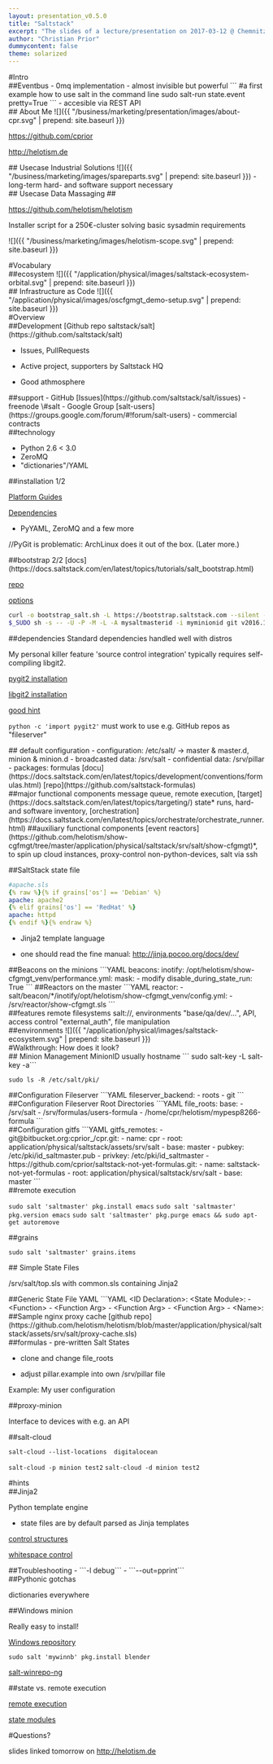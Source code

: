 ```yaml
---
layout: presentation_v0.5.0
title: "Saltstack"
excerpt: "The slides of a lecture/presentation on 2017-03-12 @ Chemnitzer Linux Tage"
author: "Christian Prior"
dummycontent: false
theme: solarized
---
```


<!-- preface                                   -->
<!-- vocabulary                                -->
<!-- about                                     -->
<!-- walkthrough                               -->
<!-- specials                                  -->
<!-- theEnd                                    -->


<!--
<section tagcloud data-state="">
<h2>Content of today's presentation</h2>
    <span tagcloud-color="#859900" tagcloud-link="1" tagcloud-weight="100">[RemoteExecution] </span>
    <span tagcloud-color="#aac300" tagcloud-link="4" tagcloud-weight="50">aaaa1 </span>
    <span tagcloud-color="#cfee00" tagcloud-link="5" tagcloud-weight="80">aaaa2 </span>
    <span tagcloud-color="#606e00" tagcloud-link="5" tagcloud-weight="90">aaaa3 </span>
    <span tagcloud-color="#b58900" tagcloud-link="2" tagcloud-weight="100">[ConfigMgt] </span>
    <span tagcloud-color="#dfa900" tagcloud-link="2" tagcloud-weight="90">bbbb1 </span>
    <span tagcloud-color="#604900" tagcloud-link="2" tagcloud-weight="70">bbbb2 </span>
    <span tagcloud-color="#dc322f" tagcloud-link="3" tagcloud-weight="100">[Infra as Code] </span>
    <span tagcloud-color="#b12826" tagcloud-link="3" tagcloud-weight="70">cccc1 </span>
    <span tagcloud-color="#871f1d" tagcloud-link="3" tagcloud-weight="40">cccc2 </span>
    <span tagcloud-color="#268bd2" tagcloud-link="3" tagcloud-weight="100">[DDDDD] </span>
</section>
//-->


<!-- preface                                   -->
<section>

<section data-markdown>
#Intro
</section>

<section data-markdown data-domain="application">
##Eventbus
- 0mq implementation
- almost invisible but powerful
```
#a first example how to use salt in the command line
sudo salt-run state.event pretty=True
```
- accesible via REST API
</section>

<section data-markdown>
## About Me
![]({{ "/business/marketing/presentation/images/about-cpr.svg" | prepend: site.baseurl }})

https://github.com/cprior

http://helotism.de
</section>

<section data-markdown>
## Usecase Industrial Solutions
![]({{ "/business/marketing/images/spareparts.svg" | prepend: site.baseurl }})
- long-term hard- and software support necessary
</section>

<section data-markdown>
## Usecase Data Massaging ##

https://github.com/helotism/helotism

Installer script for a 250€-cluster solving basic sysadmin requirements

![]({{ "/business/marketing/images/helotism-scope.svg" | prepend: site.baseurl }})
</section>

<!--
<section><h2>events</h2>

<script src="{{ "/business/marketing/website/assets/js/d3.v3.min.js" | prepend: site.baseurl }}"></script>

<script type="text/javascript">


var source = new WebSocket('wss:///localhost:8002/all_events/ffa836c71807ae7762f785a65f0531c9133764e0ff2e54eb2f7eb79d3bc97134');

source.onopen = function() { source.send('websocket client ready'); };

// Other handlers
source.onerror = function(e) { console.debug('error!', e); };

//http://stackoverflow.com/a/13694422
var _data = [];
var i = 0;
source.onmessage = function(evt) {

console.debug("+++");

if (evt.data) {

  if ( _data.length >= 4 ){
    _data.shift();
  }
  _data.push({'lfd' : i, 'payload': JSON.parse(evt.data)});
  
  update(_data);
  i++;
  console.debug(_data.length, evt);

} //end if evt.data.


};



//http://stackoverflow.com/a/17579861
function update(_data) {
    var chunk = d3.select('#eventssection').selectAll('p')
        //https://bl.ocks.org/mbostock/3808218
        //https://github.com/d3/d3-selection/blob/master/README.md#joining-data
        //.data(_data, function(d, i) { return d; }) //http://stackoverflow.com/a/16659728
        .data(_data, function(d) { return d ? d.lfd : this.id; })
        //.data(_data, function(d, i) { return i });
        //.data(_data);

    chunk.enter().append('p')
        .attr("id", function(d, i) { return 'p_'+i ; })
        //.text(function(d) { return d.tag ; })
        .text(function(d, i) { return '<'+d.lfd+'('+d.payload.data.minions+')' + "> " + d.payload.tag ; })
        .append('hr');

    chunk.exit().remove();
}


</script>

<div id="eventssection"></div>


</section>
//-->



<!-- /preface                                  -->
</section>




<!-- vocabulary                                -->
<section>


<section data-markdown>
#Vocabulary
</section>

<section data-markdown data-domain="application">
##ecosystem
![]({{ "/application/physical/images/saltstack-ecosystem-orbital.svg" | prepend: site.baseurl }})
</section>

<section data-markdown data-domain="application">
## Infrastructure as Code
![]({{ "/application/physical/images/oscfgmgt_demo-setup.svg" | prepend: site.baseurl }})
</section>

<!-- /vocabulary                               -->
</section>




<!-- about                                     -->
<section>

<section data-markdown>
#Overview
</section>

<section data-markdown data-domain="application">
##Development
[Github repo saltstack/salt](https://github.com/saltstack/salt)

- Issues, PullRequests

- Active project, supporters by Saltstack HQ

- Good athmosphere
</section>
<section data-markdown data-domain="application">
##support
- GitHub [Issues](https://github.com/saltstack/salt/issues)
- freenode \#salt
- Google Group [salt-users](https://groups.google.com/forum/#!forum/salt-users)
- commercial contracts
</section>
<section data-markdown data-domain="application">
##technology

- Python 2.6 < 3.0
- ZeroMQ
- "dictionaries"/YAML
</section>

<section data-markdown data-domain="application">
##installation 1/2

[Platform Guides](https://docs.saltstack.com/en/latest/topics/installation/)

[Dependencies](https://docs.saltstack.com/en/latest/topics/installation/#dependencies)
- PyYAML, ZeroMQ and a few more

//PyGit is problematic: ArchLinux does it out of the box. (Later more.)

</section>
<section data-markdown data-domain="application">
##bootstrap 2/2
[docs](https://docs.saltstack.com/en/latest/topics/tutorials/salt_bootstrap.html)

[repo](https://github.com/saltstack/salt-bootstrap)

[options](https://github.com/saltstack/salt-bootstrap/blob/develop/bootstrap-salt.sh#L277)

```bash
curl -o bootstrap_salt.sh -L https://bootstrap.saltstack.com --silent -k; sleep 2; 
$_SUDO sh -s -- -U -P -M -L -A mysaltmasterid -i myminionid git v2016.11.3
```
</section>

<section data-markdown data-domain="application">
##dependencies
Standard dependencies handled well with distros

My personal killer feature 'source control integration' typically requires self-compiling libgit2.

[pygit2 installation](http://www.pygit2.org/install.html)

[libgit2 installation](https://libgit2.github.com/docs/guides/build-and-link/)

[good hint](https://github.com/libgit2/pygit2/issues/603#issuecomment-219915880)

```python -c 'import pygit2'``` must work to use e.g. GitHub repos as "fileserver"
</section>
<section data-markdown data-domain="application">
## default configuration
- configuration: /etc/salt/ -> master & master.d, minion & minion.d
- broadcasted data: /srv/salt
- confidential data: /srv/pillar
- packages: formulas [docu](https://docs.saltstack.com/en/latest/topics/development/conventions/formulas.html) [repo](https://github.com/saltstack-formulas)
</section>
<section data-markdown data-domain="application">
##major functional components
message queue, remote execution, [target](https://docs.saltstack.com/en/latest/topics/targeting/) state* runs, hard- and software inventory,  [orchestration](https://docs.saltstack.com/en/latest/topics/orchestrate/orchestrate_runner.html)
##auxiliary functional components
[event reactors](https://github.com/helotism/show-cgfmgt/tree/master/application/physical/saltstack/srv/salt/show-cfgmgt)*, to spin up cloud instances, proxy-control non-python-devices, salt via ssh
</section>

<section data-markdown data-domain="application">

##SaltStack state file

```YAML
#apache.sls
{% raw %}{% if grains['os'] == 'Debian' %}
apache: apache2
{% elif grains['os'] == 'RedHat' %}
apache: httpd
{% endif %}{% endraw %}
```

- Jinja2 template language

- one should read the fine manual: http://jinja.pocoo.org/docs/dev/

</section>

<section data-markdown>
##Beacons on the minions
```YAML
beacons:
  inotify:
    /opt/helotism/show-cfgmgt_venv/performance.yml:
      mask:
        - modify
    disable_during_state_run: True
```
##Reactors on the master
```YAML
reactor:
  - salt/beacon/*/inotify/opt/helotism/show-cfgmgt_venv/config.yml:
    - /srv/reactor/show-cfgmgt.sls
```
</section>

<section data-markdown>
##features
remote filesystems salt://, environments "base/qa/dev/...", API, access control "external_auth", file manipulation
</section>
<section data-markdown data-domain="application">
##environments
![]({{ "/application/physical/images/saltstack-ecosystem.svg" | prepend: site.baseurl }})
</section>

<!-- /about                                    -->
</section>


<!-- walkthrough: how does it look?            -->
<section>
<section data-markdown>
#Walkthrough: How does it look?
</section>

<section data-markdown>
## Minion Management
MinionID usually hostname
```
sudo salt-key -L
salt-key -a```

```sudo ls -R /etc/salt/pki/```
</section>

<section data-markdown>
##Configuration Fileserver
```YAML
fileserver_backend:
  - roots
  - git
```
</section>
<section data-markdown>
##Configuration Fileserver Root Directories
```YAML
file_roots:
  base:
    - /srv/salt
    - /srv/formulas/users-formula
    - /home/cpr/helotism/mypesp8266-formula
```
</section>
<section data-markdown>
##Configuration gitfs
```YAML
gitfs_remotes:
  - git@bitbucket.org:cprior_/cpr.git:
    - name: cpr
    - root: application/physical/saltstack/assets/srv/salt
    - base: master
    - pubkey: /etc/pki/id_saltmaster.pub
    - privkey: /etc/pki/id_saltmaster
  - https://github.com/cprior/saltstack-not-yet-formulas.git:
    - name: saltstack-not-yet-formulas
    - root: application/physical/saltstack/srv/salt
    - base: master
```
</section>

<section data-markdown>
##remote execution

```sudo salt 'saltmaster' pkg.install emacs```
```sudo salt 'saltmaster' pkg.version emacs```
```sudo salt 'saltmaster' pkg.purge emacs && sudo apt-get autoremove```
</section>
<section data-markdown>
##grains

```sudo salt 'saltmaster' grains.items```

</section>
<section data-markdown>
## Simple State Files

/srv/salt/top.sls with common.sls containing Jinja2

</section>


<section data-markdown>
##Generic State File YAML
```YAML
&lt;ID Declaration&gt;:
  &lt;State Module&gt;:
    - &lt;Function&gt;
    - &lt;Function Arg&gt;
    - &lt;Function Arg&gt;
    - &lt;Function Arg&gt;
    - &lt;Name&gt;: <name&gt;
    - &lt;Requisite Declaration&gt;:
      - &lt;Requisite Reference&gt;
      - &lt;Requisite Reference&gt;
```
</section>


<section data-markdown>
##Sample nginx proxy cache
[github repo](https://github.com/helotism/helotism/blob/master/application/physical/saltstack/assets/srv/salt/proxy-cache.sls)
</section>

<section data-markdown>
##formulas
- pre-written Salt States

- clone and change file_roots

- adjust pillar.example into own /srv/pillar file

Example: My user configuration
</section>

<section data-markdown>
##proxy-minion

Interface to devices with e.g. an API

</section>

<section data-markdown>
##salt-cloud

```salt-cloud --list-locations  digitalocean```

```salt-cloud -p minion test2```
```salt-cloud -d minion test2```

</section>

<!-- /walkthrough                              -->
</section>


<!-- specials                                  -->
<section>
<section data-markdown>
#hints
</section>

<section data-markdown>
##Jinja2

Python template engine

- state files are by default parsed as Jinja templates

[control structures](http://jinja.pocoo.org/docs/2.9/templates/#list-of-control-structures)

[whitespace control](http://jinja.pocoo.org/docs/2.9/templates/#whitespace-control)
</section>


<section data-markdown>
##Troubleshooting
- ```-l debug```
- ```--out=pprint```</section>
<section data-markdown>
##Pythonic gotchas

dictionaries everywhere</section>
<section data-markdown>
##Windows minion

Really easy to install!

[Windows repository](https://docs.saltstack.com/en/latest/topics/windows/windows-package-manager.html)

```sudo salt 'mywinnb' pkg.install blender```

[salt-winrepo-ng](https://github.com/saltstack/salt-winrepo-ng)

</section>

<section data-markdown>
##state vs. remote execution

[remote execution](https://docs.saltstack.com/en/latest/ref/modules/all/index.html)

[state modules](https://docs.saltstack.com/en/latest/ref/states/all/index.html)
</section>



<!-- /specials                                 -->
</section>


<!-- theEnd                                    -->
<section data-markdown>
#Questions?

slides linked tomorrow on http://helotism.de

<!-- /theEnd                                   -->
</section>








